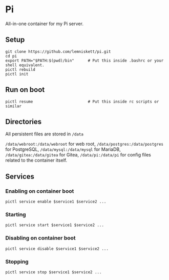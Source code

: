 # Pi

All-in-one container for my Pi server.

## Setup

```
git clone https://github.com/lemniskett/pi.git
cd pi
export PATH="$PATH:$(pwd)/bin"      # Put this inside .bashrc or your shell equivalent.
pictl rebuild
pictl init
```

## Run on boot

```
pictl resume                        # Put this inside rc scripts or similar
```

## Directories

All persistent files are stored in ```/data```

```/data/webroot:/data/webroot``` for web root,
```/data/postgres:/data/postgres``` for PostgreSQL,
```/data/mysql:/data/mysql``` for MariaDB,
```/data/gitea:/data/gitea``` for Gitea,
```/data/pi:/data/pi``` for config files related to the container itself.

## Services

### Enabling on container boot
```
pictl service enable $service1 $service2 ...
```
### Starting
```
pictl service start $service1 $service2 ...
```
### Disabling on container boot
```
pictl service disable $service1 $service2 ...
```
### Stopping
```
pictl service stop $service1 $service2 ...
```